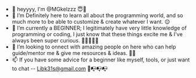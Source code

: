 - 👋 heyyyy, I'm @MGkelzzz 😇💎
- 👀 I’m Definitely here to learn all about the programming world, and so much more to be able to customize & create whatever I want. 😌
- 🌱 I’m currently a BEGINNER; I legitimately have very little knowledge of programming or coding, I just know that these things excite me & I've always been super curious. 🤔💡🧐🙇‍♀️
- 💞️ I’m looking to onnect with amazing people on here who can help guide/mentor me & give me resources & ideas. 💬🧠
- 📫 If you have some advice for a beginner like myself, tools, or just want to chat -- Libk31s@gmail.com  👑📭📭📭

<!---
MGKelzzz/MGKelzzz is a ✨ special ✨ repository because its `README.md` (this file) appears on your GitHub profile.
You can click the Preview link to take a look at your changes.
--->
